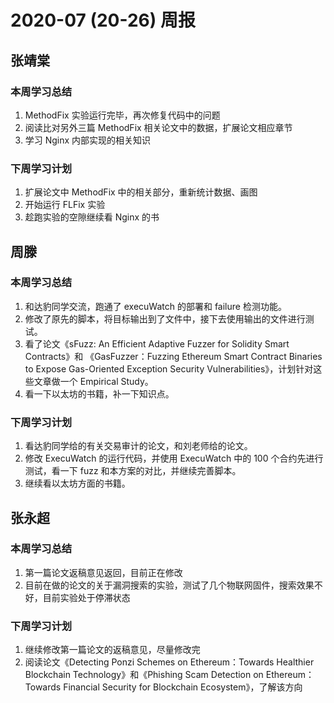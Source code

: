 # 2020-07 (20-26) 周报

## 张靖棠

### 本周学习总结

1. MethodFix 实验运行完毕，再次修复代码中的问题
2. 阅读比对另外三篇 MethodFix 相关论文中的数据，扩展论文相应章节
3. 学习 Nginx 内部实现的相关知识

### 下周学习计划

1. 扩展论文中 MethodFix 中的相关部分，重新统计数据、画图
2. 开始运行 FLFix 实验
3. 趁跑实验的空隙继续看 Nginx 的书

## 周滕

### 本周学习总结

1. 和达豹同学交流，跑通了 execuWatch 的部署和 failure 检测功能。
2. 修改了原先的脚本，将目标输出到了文件中，接下去使用输出的文件进行测试。
3. 看了论文《sFuzz: An Efficient Adaptive Fuzzer for Solidity Smart Contracts》和 《GasFuzzer：Fuzzing Ethereum Smart Contract Binaries to Expose Gas-Oriented Exception Security Vulnerabilities》，计划针对这些文章做一个 Empirical Study。
4. 看一下以太坊的书籍，补一下知识点。

### 下周学习计划

1. 看达豹同学给的有关交易审计的论文，和刘老师给的论文。
2. 修改 ExecuWatch 的运行代码，并使用 ExecuWatch 中的 100 个合约先进行测试，看一下 fuzz 和本方案的对比，并继续完善脚本。
3. 继续看以太坊方面的书籍。

## 张永超

### 本周学习总结

1. 第一篇论文返稿意见返回，目前正在修改
2. 目前在做的论文的关于漏洞搜索的实验，测试了几个物联网固件，搜索效果不好，目前实验处于停滞状态

### 下周学习计划

1. 继续修改第一篇论文的返稿意见，尽量修改完
2. 阅读论文《Detecting Ponzi Schemes on Ethereum：Towards Healthier Blockchain Technology》和《Phishing Scam Detection on Ethereum：Towards Financial Security for Blockchain Ecosystem》，了解该方向